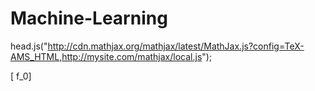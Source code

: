 # Machine-Learning


head.js("http://cdn.mathjax.org/mathjax/latest/MathJax.js?config=TeX-AMS_HTML,http://mysite.com/mathjax/local.js");

\[ f_0\]
